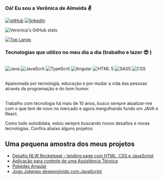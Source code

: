 ### Oá! Eu sou a Verônica de Almeida :v:

[![gitHub](https://img.shields.io/badge/GitHub-100000?style=for-the-badge&logo=github&logoColor=white)](https://github.com/veronicadealmeida/veronicadealmeida) [![linkedIn](https://img.shields.io/badge/LinkedIn-0077B5?style=for-the-badge&logo=linkedin&logoColor=white)](https://www.linkedin.com/in/veronicadealmeida)

![Veronica's GitHub stats](https://github-readme-stats.vercel.app/api?username=veronicadealmeida&show_icons=true&theme=dracula)

[![Top Langs](https://github-readme-stats.vercel.app/api/top-langs/?username=veronicadealmeida)](https://github.com/anuraghazra/github-readme-stats)

### Tecnologias que utilizo no meu dia a dia (trabalho e lazer :sunglasses: )

<div style="display:inline_block"><br>
    <img align="center" alt="Java" src="https://img.shields.io/badge/java-E34F26?&style=for-the-badge&logo=java&logoColor=orange" />
    <img align="center" alt="JavaScrit" src="https://img.shields.io/badge/JavaScript-F7DF1E?style=for-the-badge&logo=javascript&logoColor=black" />
    <img align="center" alt="TypeScrit" src="https://img.shields.io/badge/TypeScript-007ACC?style=for-the-badge&logo=typescript&logoColor=white" />
    <img align="center" alt="Angular" src="https://img.shields.io/badge/Angular-DD0031?style=for-the-badge&logo=angular&logoColor=white" />
    <img align="center" alt="HTML 5" src="https://img.shields.io/badge/HTML5-E34F26?style=for-the-badge&logo=html5&logoColor=white" />
    <img align="center" alt="SASS" src="https://img.shields.io/badge/Sass-CC6699?style=for-the-badge&logo=sass&logoColor=white" />
    <img align="center" alt="CSS" src="https://img.shields.io/badge/CSS-239120?&style=for-the-badge&logo=css3&logoColor=white" />
</div> <br>

Apaixonada por tecnologia, educação e por mudar a vida das pessoas através da programação e do bom humor.

<br>
Trabalho com tecnologia há mais de 10 anos, busco sempre atualizar-me com o que tem de novo no mercado e agora mergulhando fundo em JAVA e React.

Como todo autodidata, estou sempre buscando novos desafios e novas tecnologias. Confira abaixo alguns projetos:

## Uma pequena amostra dos meus projetos
- [Desafio NLW Rocketseat - landing page com HTML, CSS e JavaScript](https://beauty-salon-vda.netlify.app/)<br>
- <a href="https://myassist-vda.netlify.app/" target="_blank">Aplicação para controle de uma Assistência Técnica</a>
- [Pokedex Angular](https://github.com/veronicadealmeida/pokedex-angular) <br>
- <a href="https://vda-jokenpo.netlify.app/" target="_blank">Jogo Jokenpo desenvolvido com JavaScript</a>


